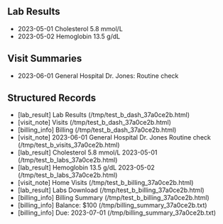 ## Lab Results
- 2023-05-01 Cholesterol 5.8 mmol/L
- 2023-05-02 Hemoglobin 13.5 g/dL

## Visit Summaries
- 2023-06-01 General Hospital Dr. Jones: Routine check

## Structured Records
- [lab_result] Lab Results (/tmp/test_b_dash_37a0ce2b.html)
- [visit_note] Visits (/tmp/test_b_dash_37a0ce2b.html)
- [billing_info] Billing (/tmp/test_b_dash_37a0ce2b.html)
- [visit_note] 2023-06-01 General Hospital Dr. Jones Routine check (/tmp/test_b_visits_37a0ce2b.html)
- [lab_result] Cholesterol 5.8 mmol/L 2023-05-01 (/tmp/test_b_labs_37a0ce2b.html)
- [lab_result] Hemoglobin 13.5 g/dL 2023-05-02 (/tmp/test_b_labs_37a0ce2b.html)
- [visit_note] Home Visits (/tmp/test_b_billing_37a0ce2b.html)
- [lab_result] Labs Download (/tmp/test_b_billing_37a0ce2b.html)
- [billing_info] Billing Summary (/tmp/test_b_billing_37a0ce2b.html)
- [billing_info] Balance: $100 (/tmp/billing_summary_37a0ce2b.txt)
- [billing_info] Due: 2023-07-01 (/tmp/billing_summary_37a0ce2b.txt)